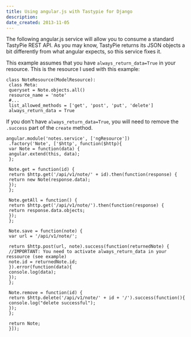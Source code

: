 ```yaml
---
title: Using angular.js with Tastypie for Django
description: 
date_created: 2013-11-05
---
```


The following angular.js service will allow you to consume a standard TastyPie REST API. As you may know, TastyPie returns its JSON objects a bit differently from what angular expects, so this service fixes it.

This example assumes that you have `always_return_data=True` in your resource. This is the resource I used with this example:

```
class NoteResource(ModelResource):
 class Meta:
 queryset = Note.objects.all()
 resource_name = 'note'
 #...
 list_allowed_methods = ['get', 'post', 'put', 'delete']
 always_return_data = True

```

If you don't have `always_return_data=True`, you will need to remove the `.success` part of the `create` method.

```
angular.module('notes.service', ['ngResource'])
 .factory('Note', ['$http', function($http){
 var Note = function(data) {
 angular.extend(this, data);
 };

 Note.get = function(id) {
 return $http.get('/api/v1/note/' + id).then(function(response) {
 return new Note(response.data);
 });
 };

 Note.getAll = function() {
 return $http.get('/api/v1/note/').then(function(response) {
 return response.data.objects;
 });
 };

 Note.save = function(note) {
 var url = '/api/v1/note/';

 return $http.post(url, note).success(function(returnedNote) {
 //IMPORTANT: You need to activate always_return_data in your ressource (see example) 
 note.id = returnedNote.id;
 }).error(function(data){
 console.log(data);
 });
 };

 Note.remove = function(id) {
 return $http.delete('/api/v1/note/' + id + '/').success(function(){
 console.log("delete successful");
 });
 };

 return Note;
 }]);
```

